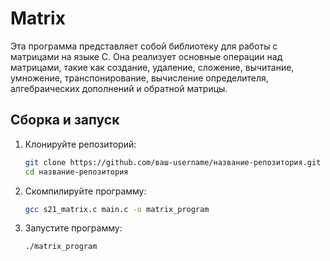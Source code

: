 # Matrix
Эта программа представляет собой библиотеку для работы с матрицами на языке C. Она реализует основные операции над матрицами, такие как создание, удаление, сложение, вычитание, умножение, транспонирование, вычисление определителя, алгебраических дополнений и обратной матрицы.


## **Сборка и запуск**

1. Клонируйте репозиторий:
   ```bash
   git clone https://github.com/ваш-username/название-репозитория.git
   cd название-репозитория
   ```

2. Скомпилируйте программу:
   ```bash
   gcc s21_matrix.c main.c -o matrix_program
   ```

3. Запустите программу:
   ```bash
   ./matrix_program
   ```

